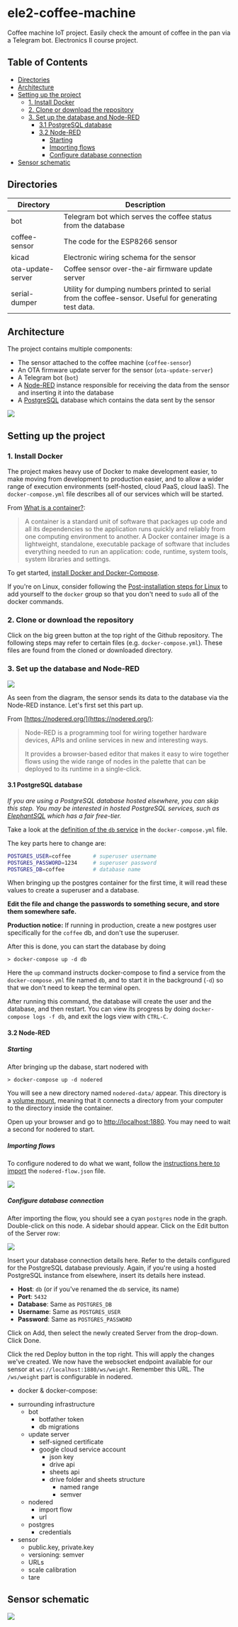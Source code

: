 # ele2-coffee-machine

Coffee machine IoT project. Easily check the amount of coffee in the pan via a Telegram bot. Electronics II course project.

## Table of Contents

* [Directories](#directories)
* [Architecture](#architecture)
* [Setting up the project](#setting-up-the-project)
    + [1. Install Docker](#1-install-docker)
    + [2. Clone or download the repository](#2-clone-or-download-the-repository)
    + [3. Set up the database and Node-RED](#3-set-up-the-database-and-node-red)
        - [3.1 PostgreSQL database](#31-postgresql-database)
        - [3.2 Node-RED](#32-node-red)
            * [Starting](#starting)
            * [Importing flows](#importing-flows)
            * [Configure database connection](#configure-database-connection)
* [Sensor schematic](#sensor-schematic)

## Directories

| Directory         | Description                                                                                            |
|-------------------|--------------------------------------------------------------------------------------------------------|
| bot               | Telegram bot which serves the coffee status from the database                                          |
| coffee-sensor     | The code for the ESP8266 sensor                                                                        |
| kicad             | Electronic wiring schema for the sensor                                                                |
| ota-update-server | Coffee sensor over-the-air firmware update server                                                      |
| serial-dumper     | Utility for dumping numbers printed to serial from the coffee-sensor. Useful for generating test data. |

## Architecture

The project contains multiple components:
- The sensor attached to the coffee machine (`coffee-sensor`)
- An OTA firmware update server for the sensor (`ota-update-server`)
- A Telegram bot (`bot`)
- A [Node-RED](https://nodered.org/) instance responsible for receiving the data from the sensor and inserting it into the database
- A [PostgreSQL](https://www.postgresql.org/) database which contains the data sent by the sensor

![](https://github.com/cxcorp/ele2-coffee-machine/raw/master/documentation/architecture-v2.png)

## Setting up the project

### 1. Install Docker

The project makes heavy use of Docker to make development easier, to make moving from development to production easier, and to allow a wider range of execution environments (self-hosted, cloud PaaS, cloud IaaS). The `docker-compose.yml` file describes all of our services which will be started.

From [What is a container?](https://www.docker.com/resources/what-container):

> A container is a standard unit of software that packages up code and all its dependencies so the application runs quickly and reliably from one computing environment to another. A Docker container image is a lightweight, standalone, executable package of software that includes everything needed to run an application: code, runtime, system tools, system libraries and settings.

To get started, [install Docker and Docker-Compose](https://devopswithdocker.com/part0/#installing-docker).

If you're on Linux, consider following the [Post-installation steps for Linux](https://docs.docker.com/engine/install/linux-postinstall/) to add yourself to the `docker` group so that you don't need to `sudo` all of the docker commands.

### 2. Clone or download the repository

Click on the big green button at the top right of the Github repository. The following steps may refer to certain files (e.g. `docker-compose.yml`). These files are found from the cloned or downloaded directory.

### 3. Set up the database and Node-RED

![](https://github.com/cxcorp/ele2-coffee-machine/blob/master/documentation/install-instructions-images/arch-install-step-nodered.png?raw=true)

As seen from the diagram, the sensor sends its data to the database via the Node-RED instance. Let's first set this part up.

From [https://nodered.org/](https://nodered.org/):

> Node-RED is a programming tool for wiring together hardware devices, APIs and online services in new and interesting ways.
>
> It provides a browser-based editor that makes it easy to wire together flows using the wide range of nodes in the palette that can be deployed to its runtime in a single-click.

#### 3.1 PostgreSQL database

*If you are using a PostgreSQL database hosted elsewhere, you can skip this step. You may be interested in hosted PostgreSQL services, such as [ElephantSQL](https://www.elephantsql.com/) which has a fair free-tier.*

Take a look at the [definition of the `db` service](https://github.com/cxcorp/ele2-coffee-machine/blob/76839ff80d9062c5a7eeb944c4840317e7a75f39/docker-compose.yml#L51-L61) in the `docker-compose.yml` file.

The key parts here to change are:

```sh
POSTGRES_USER=coffee       # superuser username
POSTGRES_PASSWORD=1234     # superuser password
POSTGRES_DB=coffee         # database name
```

When bringing up the postgres container for the first time, it will read these values to create a superuser and a database. 

**Edit the file and change the passwords to something secure, and store them somewhere safe.**

**Production notice:** If running in production, create a new postgres user specifically for the `coffee` db, and don't use the superuser.

After this is done, you can start the database by doing
```
> docker-compose up -d db
```

Here the `up` command instructs docker-compose to find a service from the `docker-compose.yml` file named `db`, and to start it in the background (`-d`) so that we don't need to keep the terminal open.

After running this command, the database will create the user and the database, and then restart. You can view its progress by doing `docker-compose logs -f db`, and exit the logs view with `CTRL-C`.

#### 3.2 Node-RED

##### Starting

After bringing up the dabase, start nodered with
```
> docker-compose up -d nodered
```
You will see a new directory named `nodered-data/` appear. This directory is a [volume mount](https://devopswithdocker.com/part1/#volumes-bind-mount), meaning that it connects a directory from your computer to the directory inside the container.

Open up your browser and go to [http://localhost:1880](http://localhost:1880). You may need to wait a second for nodered to start.

##### Importing flows

To configure nodered to do what we want, follow the [instructions here to import](https://nodered.org/docs/user-guide/editor/workspace/import-export) the `nodered-flow.json` file.

![](https://raw.githubusercontent.com/cxcorp/ele2-coffee-machine/master/documentation/install-instructions-images/nodered-import.png)

##### Configure database connection

After importing the flow, you should see a cyan `postgres` node in the graph. Double-click on this node. A sidebar should appear. Click on the Edit button of the Server row:

![](https://raw.githubusercontent.com/cxcorp/ele2-coffee-machine/master/documentation/install-instructions-images/nodered-configure-psql.png)

Insert your database connection details here. Refer to the details configured for the PostgreSQL database previously. Again, if you're using a hosted PostgreSQL instance from elsewhere, insert its details here instead.

- **Host**: `db` (or if you've renamed the `db` service, its name)
- **Port**: `5432`
- **Database**: Same as `POSTGRES_DB`
- **Username**: Same as `POSTGRES_USER`
- **Password**: Same as `POSTGRES_PASSWORD`

Click on Add, then select the newly created Server from the drop-down. Click Done.

Click the red Deploy button in the top right. This will apply the changes we've created. We now have the websocket endpoint available for our sensor at `ws://localhost:1880/ws/weight`. Remember this URL. The `/ws/weight` part is configurable in nodered.


* docker & docker-compose:
- surrounding infrastructure
    - bot
        - botfather token
        - db migrations
    - update server
        - self-signed certificate
        - google cloud service account
            - json key
            - drive api
            - sheets api
            - drive folder and sheets structure
                - named range
                - semver
    * nodered
        * import flow
        * url
    * postgres
        * credentials
- sensor
    - public.key, private.key
    - versioning: semver
    - URLs
    - scale calibration
    - tare

## Sensor schematic

![](https://github.com/cxcorp/ele2-coffee-machine/raw/master/documentation/schematic-v2.png)
